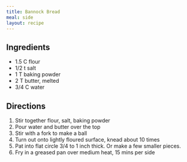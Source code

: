 ```yaml
---
title: Bannock Bread
meal: side
layout: recipe
---
```


## Ingredients
* 1.5 C flour
* 1/2 t salt
* 1 T baking powder
* 2 T butter, melted
* 3/4 C water

## Directions
1. Stir together flour, salt, baking powder
2. Pour water and butter over the top
3. Stir with a fork to make a ball
4. Turn out onto lightly floured surface, knead about 10 times
5. Pat into flat circle 3/4 to 1 inch thick. Or make a few smaller pieces.
6. Fry in a greased pan over medium heat, 15 mins per side
